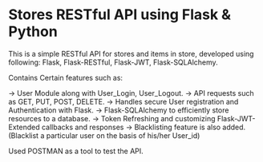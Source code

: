 # Stores RESTful API using Flask & Python

This is a simple RESTful API for stores and items in store, developed using following:
Flask, Flask-RESTful, Flask-JWT, Flask-SQLAlchemy.

Contains Certain features such as:

-> User Module along with User_Login, User_Logout.
-> API requests such as GET, PUT, POST, DELETE.
-> Handles secure User registration and Authentication with Flask.
-> Flask-SQLAlchemy to efficiently store resources to a database.
-> Token Refreshing and customizing Flask-JWT-Extended callbacks and responses
-> Blacklisting feature is also added. (Blacklist a particular user on the basis of his/her User_id)  

Used POSTMAN as a tool to test the API.
